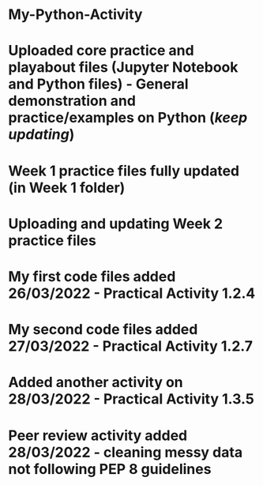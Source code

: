 # My-Python-Activity
# Uploaded core practice and playabout files (Jupyter Notebook and Python files) - General demonstration and practice/examples on Python (***keep updating***)
# Week 1 practice files fully updated (in Week 1 folder)
# Uploading and updating Week 2 practice files

# My first code files added 26/03/2022 - Practical Activity 1.2.4

# My second code files added 27/03/2022 - Practical Activity 1.2.7

# Added another activity on 28/03/2022 - Practical Activity 1.3.5

# Peer review activity added 28/03/2022 - cleaning messy data not following PEP 8 guidelines
